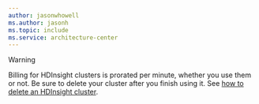 ```yaml
---
author: jasonwhowell
ms.author: jasonh
ms.topic: include
ms.service: architecture-center
---
```


> [!WARNING]
>
> Billing for HDInsight clusters is prorated per minute, whether you use them or not. Be sure to delete your cluster after you finish using it. See [how to delete an HDInsight cluster](/azure/hdinsight/hdinsight-delete-cluster).
